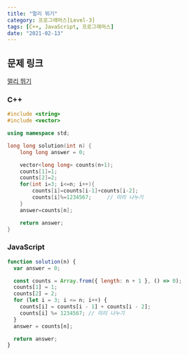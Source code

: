 ```yaml
---
title: "멀리 뛰기"
category: 프로그래머스[Level-3]
tags: [C++, JavaScript, 프로그래머스]
date: "2021-02-13"
---
```


## 문제 링크

[멀리 뛰기](https://programmers.co.kr/learn/courses/30/lessons/12914)

### C++

```cpp
#include <string>
#include <vector>

using namespace std;

long long solution(int n) {
    long long answer = 0;

    vector<long long> counts(n+1);
    counts[1]=1;
    counts[2]=2;
    for(int i=3; i<=n; i++){
        counts[i]=counts[i-1]+counts[i-2];
        counts[i]%=1234567;     // 미리 나누기
    }
    answer=counts[n];

    return answer;
}
```

### JavaScript

```js
function solution(n) {
  var answer = 0;

  const counts = Array.from({ length: n + 1 }, () => 0);
  counts[1] = 1;
  counts[2] = 2;
  for (let i = 3; i <= n; i++) {
    counts[i] = counts[i - 1] + counts[i - 2];
    counts[i] %= 1234567; // 미리 나누기
  }
  answer = counts[n];

  return answer;
}
```
